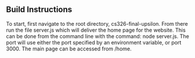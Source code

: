 ## Build Instructions
To start, first navigate to the root directory, cs326-final-upsilon. From there run the file server.js which will deliver the home page for the website. This can be done from the command line with the command: node server.js. The port will use either the port specified by an environment variable, or port 3000. The main page can be accessed from /home.